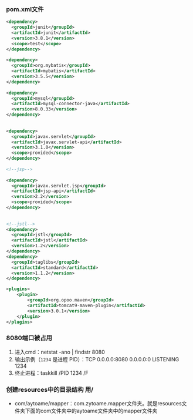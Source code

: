 ### pom.xml文件
```xml
<dependency>  
  <groupId>junit</groupId>  
  <artifactId>junit</artifactId>  
  <version>3.8.1</version>  
  <scope>test</scope>  
</dependency>  
  
<dependency>  
  <groupId>org.mybatis</groupId>  
  <artifactId>mybatis</artifactId>  
  <version>3.5.5</version>  
</dependency>  
  
<dependency>  
  <groupId>mysql</groupId>  
  <artifactId>mysql-connector-java</artifactId>  
  <version>8.0.33</version>  
</dependency>  
  
  
<dependency>  
  <groupId>javax.servlet</groupId>  
  <artifactId>javax.servlet-api</artifactId>  
  <version>3.1.0</version>  
  <scope>provided</scope>  
</dependency>  
  
<!--jsp-->  
  
<dependency>  
  <groupId>javax.servlet.jsp</groupId>  
  <artifactId>jsp-api</artifactId>  
  <version>2.2</version>  
  <scope>provided</scope>  
</dependency>  
  
  
<!--jstl-->  
<dependency>  
  <groupId>jstl</groupId>  
  <artifactId>jstl</artifactId>  
  <version>1.2</version>  
</dependency>  
<dependency>  
  <groupId>taglibs</groupId>  
  <artifactId>standard</artifactId>  
  <version>1.1.2</version>  
</dependency>

<plugins>  
	<plugin>    
		<groupId>org.opoo.maven</groupId>  
		<artifactId>tomcat9-maven-plugin</artifactId>  
	    <version>3.0.1</version>  
	</plugin>
</plugins>
```
### 8080端口被占用
1. 进入cmd：netstat -ano | findstr 8080
2. 输出示例（`1234` 是进程 PID）：TCP    0.0.0.0:8080           0.0.0.0:0              LISTENING       1234
3. 终止进程：taskkill /PID 1234 /F
### 创建resources中的目录结构 用/
- com/aytoame/mapper：com.zytoame.mapper文件夹。就是resources文件夹下面的com文件夹中的aytoame文件夹中的mapper文件夹
